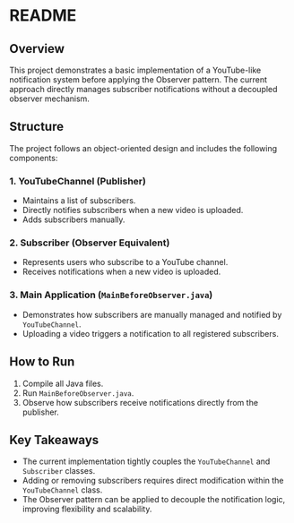# README

## Overview

This project demonstrates a basic implementation of a YouTube-like notification system before applying the Observer pattern. The current approach directly manages subscriber notifications without a decoupled observer mechanism.

## Structure

The project follows an object-oriented design and includes the following components:

### 1. **YouTubeChannel (Publisher)**

- Maintains a list of subscribers.
- Directly notifies subscribers when a new video is uploaded.
- Adds subscribers manually.

### 2. **Subscriber (Observer Equivalent)**

- Represents users who subscribe to a YouTube channel.
- Receives notifications when a new video is uploaded.

### 3. **Main Application (`MainBeforeObserver.java`)**

- Demonstrates how subscribers are manually managed and notified by `YouTubeChannel`.
- Uploading a video triggers a notification to all registered subscribers.

## How to Run

1. Compile all Java files.
2. Run `MainBeforeObserver.java`.
3. Observe how subscribers receive notifications directly from the publisher.

## Key Takeaways

- The current implementation tightly couples the `YouTubeChannel` and `Subscriber` classes.
- Adding or removing subscribers requires direct modification within the `YouTubeChannel` class.
- The Observer pattern can be applied to decouple the notification logic, improving flexibility and scalability.
